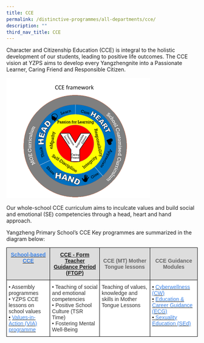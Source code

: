 ```yaml
---
title: CCE
permalink: /distinctive-programmes/all-departments/cce/
description: ""
third_nav_title: CCE
---
```

Character and Citizenship Education (CCE) is integral to the holistic development of our students, leading to positive life outcomes. The CCE vision at YZPS aims to develop every Yangzhengnite into a Passionate Learner, Caring Friend and Responsible Citizen.

<style>  
img {  
  display: block;  
  margin-left: auto;  
  margin-right: auto;  
}  
</style>  
<body><img src="/images/CCE%20Framework.png" alt="
CCE Framework" style="width:75%;">  
  
</body> 
  

Our whole-school CCE curriculum aims to inculcate values and build social and emotional (SE) competencies through a head, heart and hand approach.

  

Yangzheng Primary School’s CCE Key programmes are summarized in the diagram below:

<style type="text/css">
.tg  {border-collapse:collapse;border-spacing:0;}
.tg td{border-color:black;border-style:solid;border-width:1px;font-family:Arial, sans-serif;font-size:14px;
  overflow:hidden;padding:10px 5px;word-break:normal;}
.tg th{border-color:black;border-style:solid;border-width:1px;font-family:Arial, sans-serif;font-size:14px;
  font-weight:normal;overflow:hidden;padding:10px 5px;word-break:normal;}
.tg .tg-tir1{background-color:#DDD;color:#3981E6;font-weight:bold;text-align:center;text-decoration:underline;vertical-align:top}
.tg .tg-rqrm{background-color:#FFF;color:#3981E6;text-align:left;vertical-align:top}
.tg .tg-1kwp{background-color:#DDD;color:#3981E6;font-weight:bold;text-align:center;vertical-align:top}
.tg .tg-feqv{background-color:#DDD;color:#666;font-weight:bold;text-align:center;vertical-align:middle}
.tg .tg-n8xx{background-color:#FFF;color:#303030;text-align:left;vertical-align:top}
</style>
<table class="tg">
<thead>
  <tr>
    <th class="tg-1kwp"><a href="/distinctive-programmes/all-departments/cce/cce-lessons"><span style="text-decoration:none;color:#3981E6">School-based CCE</span></a><br></th>
    <th class="tg-tir1"><a href="/distinctive-programmes/all-departments/cce/cce-form-teacher-guidance-period-ftgp">CCE - Form Teacher Guidance Period</a><a href="/distinctive-programmes/all-departments/cce/cce-form-teacher-guidance-period-ftgp"><span style="text-decoration:none;color:#3981E6"> </span></a><a href="/distinctive-programmes/all-departments/cce/cce-form-teacher-guidance-period-ftgp">(FTGP) </a></th>
    <th class="tg-feqv"><span style="color:#666;background-color:#DDD">CCE (MT) Mother Tongue lessons</span></th>
    <th class="tg-feqv"><span style="color:#666;background-color:#DDD">CCE Guidance Modules</span><br></th>
  </tr>
</thead>
<tbody>
  <tr>
    <td class="tg-n8xx"><span style="font-weight:400;font-style:normal">• </span>Assembly programmes<br><span style="font-weight:400;font-style:normal">• </span>YZPS CCE lessons on school values<br><a href="/distinctive-programmes/all-departments/cce/values-in-action-via-programme" target="_blank" rel="noopener noreferrer"><span style="font-weight:400;font-style:normal">•</span></a> <a href="/distinctive-programmes/all-departments/cce/values-in-action-via-programme" target="_blank" rel="noopener noreferrer"><span style="color:#3981E6">Values-in-Action (VIA) programme</span></a></td>
    <td class="tg-n8xx"><span style="font-weight:400;font-style:normal">• </span>Teaching of social and emotional competencies<br><span style="font-weight:400;font-style:normal">• </span>Positive School Culture (TSR Time)<br><span style="font-weight:400;font-style:normal">• </span>Fostering Mental Well-Being</td>
    <td class="tg-n8xx"><span style="background-color:initial">Teaching of values, knowledge and skills in Mother Tongue Lessons</span><br></td>
    <td class="tg-rqrm"><a href="/distinctive-programmes/all-departments/ict/cyberwellness" target="_blank" rel="noopener noreferrer"><span style="font-weight:400;font-style:normal">•</span></a> <a href="/distinctive-programmes/all-departments/ict/cyberwellness" target="_blank" rel="noopener noreferrer"><span style="color:#3981E6">Cyberwellness (CW)</span></a><br><a href="/distinctive-programmes/all-departments/cce/cce-guidance-module-ecg-education-n-career-guidance" target="_blank" rel="noopener noreferrer"><span style="font-weight:400;font-style:normal">•</span></a> <a href="/distinctive-programmes/all-departments/cce/cce-guidance-module-ecg-education-n-career-guidance" target="_blank" rel="noopener noreferrer"><span style="color:#3981E6">Education &amp; Career Guidance (ECG)</span></a><br><a href="/for-parents/sexuality-education-programme" target="_blank" rel="noopener noreferrer"><span style="font-weight:400;font-style:normal">•</span></a><a href="/for-parents/sexuality-education-programme" target="_blank" rel="noopener noreferrer"><span style="text-decoration:none;color:#3981E6"> Sexuality Education (SEd)</span></a></td>
  </tr>
</tbody>
</table>